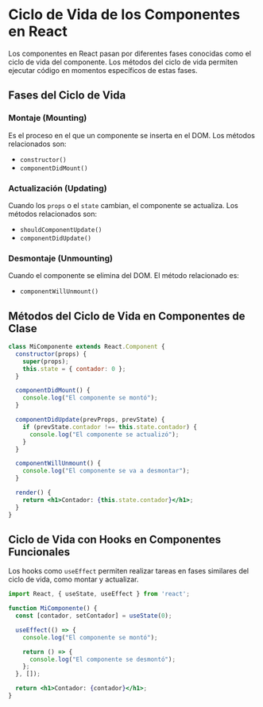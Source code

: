 # Ciclo de Vida de los Componentes en React

Los componentes en React pasan por diferentes fases conocidas como el ciclo de vida del componente. Los métodos del ciclo de vida permiten ejecutar código en momentos específicos de estas fases.

## Fases del Ciclo de Vida

### Montaje (Mounting)

Es el proceso en el que un componente se inserta en el DOM. Los métodos relacionados son:

- `constructor()`
- `componentDidMount()`

### Actualización (Updating)

Cuando los `props` o el `state` cambian, el componente se actualiza. Los métodos relacionados son:

- `shouldComponentUpdate()`
- `componentDidUpdate()`

### Desmontaje (Unmounting)

Cuando el componente se elimina del DOM. El método relacionado es:

- `componentWillUnmount()`

## Métodos del Ciclo de Vida en Componentes de Clase

```jsx
class MiComponente extends React.Component {
  constructor(props) {
    super(props);
    this.state = { contador: 0 };
  }

  componentDidMount() {
    console.log("El componente se montó");
  }

  componentDidUpdate(prevProps, prevState) {
    if (prevState.contador !== this.state.contador) {
      console.log("El componente se actualizó");
    }
  }

  componentWillUnmount() {
    console.log("El componente se va a desmontar");
  }

  render() {
    return <h1>Contador: {this.state.contador}</h1>;
  }
}
```

## Ciclo de Vida con Hooks en Componentes Funcionales

Los hooks como `useEffect` permiten realizar tareas en fases similares del ciclo de vida, como montar y actualizar.

```jsx
import React, { useState, useEffect } from 'react';

function MiComponente() {
  const [contador, setContador] = useState(0);

  useEffect(() => {
    console.log("El componente se montó");

    return () => {
      console.log("El componente se desmontó");
    };
  }, []);

  return <h1>Contador: {contador}</h1>;
}
```
